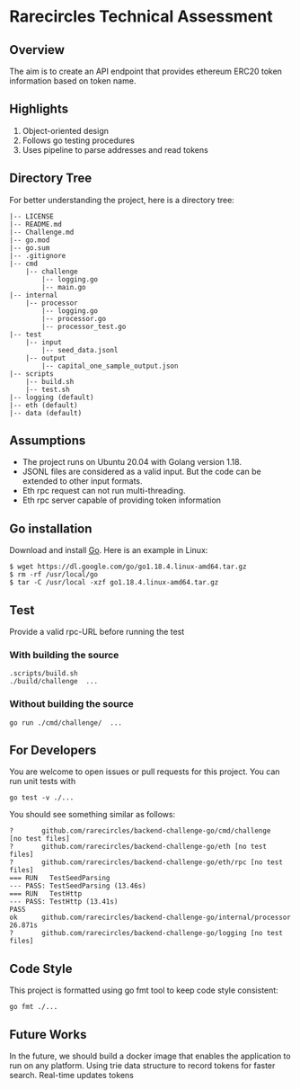 # Rarecircles Technical Assessment

## Overview

The aim is to create an API endpoint that provides ethereum ERC20 token information based on token name.

## Highlights

1. Object-oriented design
2. Follows go testing procedures
3. Uses pipeline to parse addresses and read tokens

## Directory Tree

For better understanding the project, here is a directory tree:

```
|-- LICENSE
|-- README.md
|-- Challenge.md
|-- go.mod
|-- go.sum
|-- .gitignore
|-- cmd
    |-- challenge
        |-- logging.go
        |-- main.go
|-- internal
    |-- processor
        |-- logging.go
        |-- processor.go
        |-- processor_test.go
|-- test
    |-- input 
        |-- seed_data.jsonl
    |-- output
        |-- capital_one_sample_output.json
|-- scripts
    |-- build.sh
    |-- test.sh
|-- logging (default)  
|-- eth (default)  
|-- data (default)   
```

## Assumptions

- The project runs on Ubuntu 20.04 with Golang version 1.18.
- JSONL files are considered as a valid input. But the code can be extended to other input formats.
- Eth rpc request can not run multi-threading.
- Eth rpc server capable of providing token information

## Go installation

Download and install [Go](https://go.dev/doc/install). Here is an example in Linux:

```
$ wget https://dl.google.com/go/go1.18.4.linux-amd64.tar.gz
$ rm -rf /usr/local/go 
$ tar -C /usr/local -xzf go1.18.4.linux-amd64.tar.gz
```

## Test

Provide a valid rpc-URL before running the test

### With building the source

```
.scripts/build.sh
./build/challenge  ...
```

### Without building the source

```
go run ./cmd/challenge/  ...
```

## For Developers

You are welcome to open issues or pull requests for this project. You can run unit tests with 

```
go test -v ./...
```

You should see something similar as follows:

```
?       github.com/rarecircles/backend-challenge-go/cmd/challenge   [no test files]
?       github.com/rarecircles/backend-challenge-go/eth [no test files]
?       github.com/rarecircles/backend-challenge-go/eth/rpc [no test files]
=== RUN   TestSeedParsing
--- PASS: TestSeedParsing (13.46s)
=== RUN   TestHttp
--- PASS: TestHttp (13.41s)
PASS
ok      github.com/rarecircles/backend-challenge-go/internal/processor  26.871s
?       github.com/rarecircles/backend-challenge-go/logging [no test files]
```

## Code Style

This project is formatted using go fmt tool to keep code style consistent:

```
go fmt ./...
```

## Future Works

In the future, we should build a docker image that enables the application to run on any platform.
Using trie data structure to record tokens for faster search. 
Real-time updates tokens
